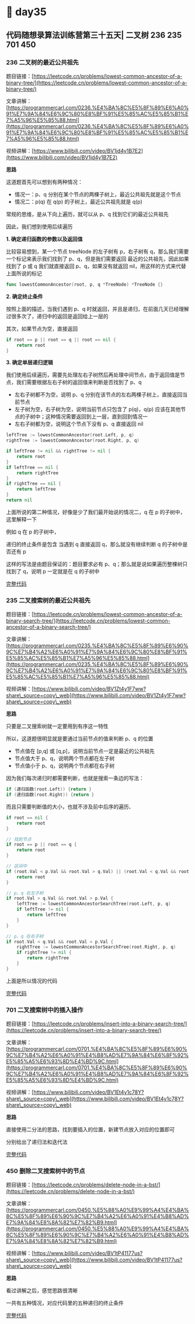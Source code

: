 # 🫡 day35

## 代码随想录算法训练营第三十五天| 二叉树 236 235 701 450

### 236 二叉树的最近公共祖先

题目链接：[https://leetcode.cn/problems/lowest-common-ancestor-of-a-binary-tree/](https://leetcode.cn/problems/lowest-common-ancestor-of-a-binary-tree/)

文章讲解：[https://programmercarl.com/0236.%E4%BA%8C%E5%8F%89%E6%A0%91%E7%9A%84%E6%9C%80%E8%BF%91%E5%85%AC%E5%85%B1%E7%A5%96%E5%85%88.html](https://programmercarl.com/0236.%E4%BA%8C%E5%8F%89%E6%A0%91%E7%9A%84%E6%9C%80%E8%BF%91%E5%85%AC%E5%85%B1%E7%A5%96%E5%85%88.html)

视频讲解：[https://www.bilibili.com/video/BV1jd4y1B7E2](https://www.bilibili.com/video/BV1jd4y1B7E2)

**思路**

这道题首先可以想到有两种情况：

* 情况一：p、q 分别在某个节点的两棵子树上，最近公共祖先就是这个节点
* 情况二：p(q) 在 q(p) 的子树上，最近公共祖先就是 q(p)

常规的思维，是从下向上遍历，就可以从 p、q 找到它们的最近公共祖先

因此，我们想到使用后续遍历

**1. 确定递归函数的参数以及返回值**

比较容易想到，某一个节点 treeNode 的左子树有 p，右子树有 q，那么我们需要一个标记来表示我们找到了 p、q，但是我们需要返回 最近的公共祖先，因此如果找到了 p 或 q 我们就直接返回 p、q，如果没有就返回 nil，用这样的方式来代替上面所说的标记

```go
func lowestCommonAncestor(root, p, q *TreeNode) *TreeNode {}
```

**2. 确定终止条件**

按照上面的描述，当我们遇到 p、q 时就返回，并且是递归，在前面几天已经理解过很多次了，递归中的返回是返回给上一层的

其次，如果节点为空，直接返回

```go
if root == p || root == q || root == nil {
    return root
}
```

**3. 确定单层递归逻辑**

我们使用后续遍历，需要先处理左右子树然后再处理中间节点，由于返回值是节点，我们需要根据左右子树的返回值来判断是否找到了 p、q

* 左右子树都不为空，说明 p、q 分别在该节点的左右两棵子树上，直接返回当前节点
* 左子树为空，右子树为空，说明当前节点只包含了 p(q)，q(p) 应该在其他节点的子树中；这种情况需要返回到上一层，直到回到情况一
* 左右子树都为空，说明这个节点下没有 p、q 直接返回 nil

```go
leftTree := lowestCommonAncestor(root.Left, p, q)
rightTree := lowestCommonAncestor(root.Right, p, q)

if leftTree != nil && rightTree != nil {
    return root
}
if leftTree == nil {
    return rightTree
}
if rightTree == nil {
    return leftTree
}
return nil
```

上面所说的第二种情况，好像是少了我们最开始说的情况二，q 在 p 的子树中，这里解释一下

例如 q 在 p 的子树中，

递归的终止条件是包含 当遇到 q 直接返回 q，那么就没有继续判断 q 的子树中是否还有 p

这样的写法是由题目保证的：题目要求必有 p、q；那么就是说如果遍历整棵树只找到了 q，说明 p 一定就是在 q 的子树中

[完整代码](https://github.com/hd2yao/leetcode/tree/master/training/day35/0236\_lowest\_common\_ancestor\_of\_a\_binary\_tree.go)

### 235 二叉搜索树的最近公共祖先

题目链接：[https://leetcode.cn/problems/lowest-common-ancestor-of-a-binary-search-tree/](https://leetcode.cn/problems/lowest-common-ancestor-of-a-binary-search-tree/)

文章讲解：[https://programmercarl.com/0235.%E4%BA%8C%E5%8F%89%E6%90%9C%E7%B4%A2%E6%A0%91%E7%9A%84%E6%9C%80%E8%BF%91%E5%85%AC%E5%85%B1%E7%A5%96%E5%85%88.html](https://programmercarl.com/0235.%E4%BA%8C%E5%8F%89%E6%90%9C%E7%B4%A2%E6%A0%91%E7%9A%84%E6%9C%80%E8%BF%91%E5%85%AC%E5%85%B1%E7%A5%96%E5%85%88.html)

视频讲解：[https://www.bilibili.com/video/BV1Zt4y1F7ww?share\_source=copy\_web](https://www.bilibili.com/video/BV1Zt4y1F7ww?share\_source=copy\_web)

**思路**

只要是二叉搜索树就一定要用到有序这一特性

所以，这道题很明显就是要通过当前节点的值来判断 p、q 的位置

* 节点值在 \[p,q] 或 \[q,p]，说明当前节点一定是最近的公共祖先
* 节点值大于 p、q，说明两个节点都在左子树
* 节点值小于 p、q，说明两个节点都在右子树

因为我们每次递归时都需要判断，也就是搜索一条边的写法：

```go
if (递归函数(root.Left)) {return }
if (递归函数(root.Right)) {return }
```

而且只需要判断值的大小，也就不涉及前中后序的遍历、

```go
if root == nil {
    return root
}

// 找到节点
if root == p || root == q {
    return root
}

// 区间中
if (root.Val < p.Val && root.Val > q.Val) || (root.Val < q.Val && root.Val > p.Val) {
    return root
}

// p、q 在左子树
if root.Val > q.Val && root.Val > p.Val {
    leftTree := lowestCommonAncestorSearchTree(root.Left, p, q)
    if leftTree != nil {
        return leftTree
    }
}

// p、q 在右子树
if root.Val < q.Val && root.Val < p.Val {
    rightTree := lowestCommonAncestorSearchTree(root.Right, p, q)
    if rightTree != nil {
        return rightTree
    }
}
```

上面是所以情况的代码

[完整代码](https://github.com/hd2yao/leetcode/tree/master/training/day35/0235\_lowest\_common\_ancestor\_of\_a\_binary\_search\_tree.go)

### 701 二叉搜索树中的插入操作

题目链接：[https://leetcode.cn/problems/insert-into-a-binary-search-tree/](https://leetcode.cn/problems/insert-into-a-binary-search-tree/)

文章讲解：[https://programmercarl.com/0701.%E4%BA%8C%E5%8F%89%E6%90%9C%E7%B4%A2%E6%A0%91%E4%B8%AD%E7%9A%84%E6%8F%92%E5%85%A5%E6%93%8D%E4%BD%9C.html](https://programmercarl.com/0701.%E4%BA%8C%E5%8F%89%E6%90%9C%E7%B4%A2%E6%A0%91%E4%B8%AD%E7%9A%84%E6%8F%92%E5%85%A5%E6%93%8D%E4%BD%9C.html)

视频讲解：[https://www.bilibili.com/video/BV1Et4y1c78Y?share\_source=copy\_web](https://www.bilibili.com/video/BV1Et4y1c78Y?share\_source=copy\_web)

**思路**

直接使用二分法的思路，找到要插入的位置，新建节点放入对应的位置即可

分别给出了递归法和迭代法

[完整代码](https://github.com/hd2yao/leetcode/tree/master/training/day35/0701\_insert\_into\_a\_binary\_search\_tree.go)

### 450 删除二叉搜索树中的节点

题目链接：[https://leetcode.cn/problems/delete-node-in-a-bst/](https://leetcode.cn/problems/delete-node-in-a-bst/)

文章讲解：[https://programmercarl.com/0450.%E5%88%A0%E9%99%A4%E4%BA%8C%E5%8F%89%E6%90%9C%E7%B4%A2%E6%A0%91%E4%B8%AD%E7%9A%84%E8%8A%82%E7%82%B9.html](https://programmercarl.com/0450.%E5%88%A0%E9%99%A4%E4%BA%8C%E5%8F%89%E6%90%9C%E7%B4%A2%E6%A0%91%E4%B8%AD%E7%9A%84%E8%8A%82%E7%82%B9.html)

视频讲解：[https://www.bilibili.com/video/BV1tP41177us?share\_source=copy\_web](https://www.bilibili.com/video/BV1tP41177us?share\_source=copy\_web)

**思路**

看过讲解之后，感觉思路很清晰

一共有五种情况，对应代码里的五种递归的终止条件

[完整代码](https://github.com/hd2yao/leetcode/tree/master/training/day35/0450\_delete\_node\_in\_a\_bst.go)
